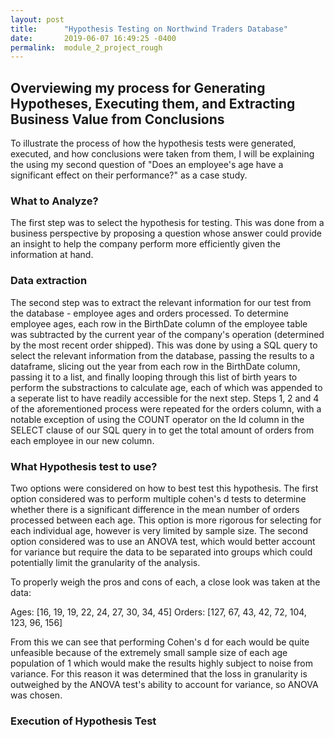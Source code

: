 ```yaml
---
layout: post
title:      "Hypothesis Testing on Northwind Traders Database"
date:       2019-06-07 16:49:25 -0400
permalink:  module_2_project_rough
---
```


## Overviewing my process for Generating Hypotheses, Executing them, and Extracting Business Value from Conclusions

To illustrate the process of how the hypothesis tests were generated, executed, and how conclusions were taken from them, I will be explaining the using my second question of "Does an employee's age have a significant effect on their performance?" as a case study.

### What to Analyze?
The first step was to select the hypothesis for testing. This was done from a business perspective by proposing a question whose answer could provide an insight to help the company perform more efficiently given the information at hand. 

### Data extraction
The second step was to extract the relevant information for our test from the database - employee ages and orders processed. To determine employee ages, each row in the BirthDate column of the employee table was subtracted by the current year of the company's operation (determined by the most recent order shipped). This was done by using a SQL query to select the relevant information from the database, passing the results to a dataframe, slicing out the year from each row in the BirthDate column, passing it to a list, and finally looping through this list of birth years to perform the substractions to calculate age, each of which was appended to a seperate list to have readily accessible for the next step. Steps 1, 2 and 4 of the aforementioned process were repeated for the orders column, with a notable exception of using the COUNT operator on the Id column in the SELECT clause of our SQL query in to get the total amount of orders from each employee in our new column.

### What Hypothesis test to use?
Two options were considered on how to best test this hypothesis. The first option considered was to perform multiple cohen's d tests to determine whether there is a significant difference in the mean number of orders processed between each age. This option is more rigorous for selecting for each individual age, however is very limited by sample size. The second option considered was to use an ANOVA test, which would better account for variance but require the data to be separated into groups which could potentially limit the granularity of the analysis.

To properly weigh the pros and cons of each, a close look was taken at the data:

Ages: [16, 19, 19, 22, 24, 27, 30, 34, 45] 
Orders: [127,  67,  43, 42, 72, 104, 123, 96, 156]

From this we can see that performing Cohen's d for each would be quite unfeasible because of the extremely small sample size of each age population of 1 which would make the results highly subject to noise from variance. For this reason it was determined that the loss in granularity is outweighed by the ANOVA test's ability to account for variance, so ANOVA was chosen.

### Execution of Hypothesis Test

